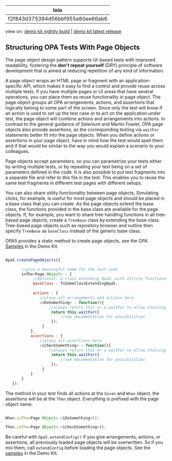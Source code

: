 <!-- loiof2f843d375384d56bbf955a80ee66ab6 -->

| loio |
| -----|
| f2f843d375384d56bbf955a80ee66ab6 |

<div id="loio">

view on: [demo kit nightly build](https://openui5nightly.hana.ondemand.com/#/topic/f2f843d375384d56bbf955a80ee66ab6) | [demo kit latest release](https://openui5.hana.ondemand.com/#/topic/f2f843d375384d56bbf955a80ee66ab6)</div>

## Structuring OPA Tests With Page Objects

The page object design pattern supports UI-based tests with improved readability, fostering the **don't repeat yourself** \(DRY\) principle of software development that is aimed at reducing repetition of any kind of information.

A page object wraps an HTML page or fragment with an application-specific API, which makes it easy to find a control and provide reuse across multiple tests. If you have multiple pages or UI areas that have several operations, you can place them as reuse functionality in page object. The page object groups all OPA arrangements, actions, and assertions that logically belong to some part of the screen. Since only the test will know if an action is used to set up the test case or to act on the application under test, the page object will combine actions and arrangements into actions. In contrast to the general guidance of Selenium and Martin Fowler, OPA page objects also provide assertions, as the corresponding testing via `waitFor` statements better fit into the page objects. When you define actions or assertions in your page object, have in mind how the test would spell them and if that would be similar to the way you would explain a scenario to your colleagues.

Page objects accept parameters, so you can parametrize your tests either by writing multiple tests, or by repeating your test being on a set of parameters defined in the code. It is also possible to put test fragments into a separate file and refer to this file in the test. This enables you to reuse the same test fragments in different test pages with different setups.

You can also share utility functionality between page objects. Simulating clicks, for example, is useful for most page objects and should be placed in a base class that you can create. As the page objects extend the base class, the functions provided in the base class are available for the page objects. If, for example, you want to share tree handling functions in all tree-based page objects, create a `TreeBase` class by extending the base class. Tree-based page objects such as repository browser and outline then specify `TreeBase` as `baseClass` instead of the generic base class.

OPA5 provides a static method to create page objects, see the OPA [Samples](https://openui5.hana.ondemand.com/explored.html#/entity/sap.ui.test.Opa5/samples) in the Demo Kit.

``` js

Opa5.createPageObjects({

       //give a meaningful name for the test code
       inThe<Page Object> : {
            //Optional: a class extending Opa5, with utility functionality
            baseClass : fnSomeClassExtendingOpa5,
             
            actions : {
               //place all arrangements and actions here
               <iDoSomething> : function(){
                   //always return this or a waitFor to allow chaining
                    return this.waitFor({
                        //see documentation for possibilities
                    });
                }
           },
           assertions : {
               //place all assertions here
               <iCheckSomething> : function(){
                   //always return this or a waitFor to allow chaining
                    return this.waitFor({
                        //see documentation for possibilities
                    });
                }
           }
       }
   });

```

The method in your test finds all actions at the `Given` and `When` object, the assertions will be at the `Then` object. Everything is prefixed with the page object name.

``` js

When.inThe<Page Object>.<iDoSomething>();

Then.inThe<Page Object>.<iCheckSomething>();

```

Be careful with `Opa5.extendConfig()` if you give arrangements, actions, or assertions, all previously loaded page objects will be overwritten. So if you mix them, call `extendConfig` before loading the page objects. See the [samples](https://openui5.hana.ondemand.com/explored.html#/entity/sap.ui.test.Opa5/samples) in the Demo Kit.

